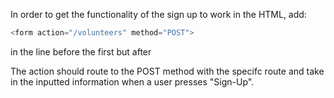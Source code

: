<!--title={Sign-Up Functionality}-->

In order to get the functionality of the sign up to work in the HTML, add:

```javascript
<form action="/volunteers" method="POST">
```

in the line before the first <label> but after  <div class="container">

 The action should route to the POST method with the specifc route and take in the inputted information when a user presses "Sign-Up".


